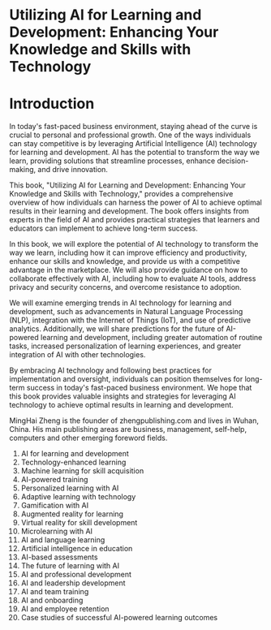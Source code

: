 # Utilizing AI for Learning and Development: Enhancing Your Knowledge and Skills with Technology

# Introduction

In today's fast-paced business environment, staying ahead of the curve is crucial to personal and professional growth. One of the ways individuals can stay competitive is by leveraging Artificial Intelligence (AI) technology for learning and development. AI has the potential to transform the way we learn, providing solutions that streamline processes, enhance decision-making, and drive innovation.

This book, "Utilizing AI for Learning and Development: Enhancing Your Knowledge and Skills with Technology," provides a comprehensive overview of how individuals can harness the power of AI to achieve optimal results in their learning and development. The book offers insights from experts in the field of AI and provides practical strategies that learners and educators can implement to achieve long-term success.

In this book, we will explore the potential of AI technology to transform the way we learn, including how it can improve efficiency and productivity, enhance our skills and knowledge, and provide us with a competitive advantage in the marketplace. We will also provide guidance on how to collaborate effectively with AI, including how to evaluate AI tools, address privacy and security concerns, and overcome resistance to adoption.

We will examine emerging trends in AI technology for learning and development, such as advancements in Natural Language Processing (NLP), integration with the Internet of Things (IoT), and use of predictive analytics. Additionally, we will share predictions for the future of AI-powered learning and development, including greater automation of routine tasks, increased personalization of learning experiences, and greater integration of AI with other technologies.

By embracing AI technology and following best practices for implementation and oversight, individuals can position themselves for long-term success in today's fast-paced business environment. We hope that this book provides valuable insights and strategies for leveraging AI technology to achieve optimal results in learning and development.

MingHai Zheng is the founder of zhengpublishing.com and lives in Wuhan, China. His main publishing areas are business, management, self-help, computers and other emerging foreword fields.



1. AI for learning and development
2. Technology-enhanced learning
3. Machine learning for skill acquisition
4. AI-powered training
5. Personalized learning with AI
6. Adaptive learning with technology
7. Gamification with AI
8. Augmented reality for learning
9. Virtual reality for skill development
10. Microlearning with AI
11. AI and language learning
12. Artificial intelligence in education
13. AI-based assessments
14. The future of learning with AI
15. AI and professional development
16. AI and leadership development
17. AI and team training
18. AI and onboarding
19. AI and employee retention
20. Case studies of successful AI-powered learning outcomes

